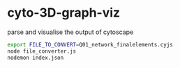 # cyto-3D-graph-viz

parse and visualise the output of cytoscape

```bash
export FILE_TO_CONVERT=Q01_network_finalelements.cyjs
node file_converter.js
nodemon index.json
```
